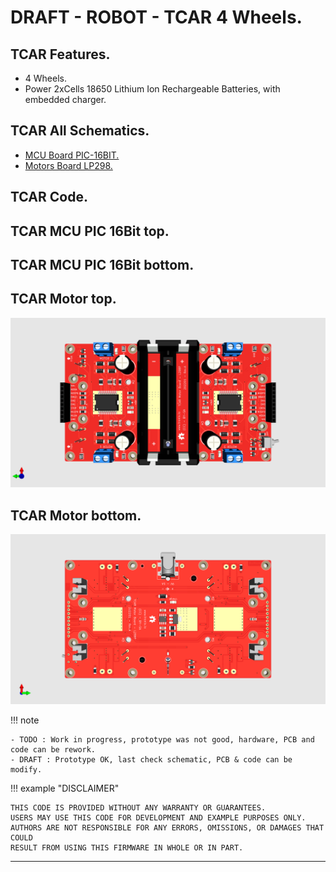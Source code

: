 # DRAFT - ROBOT - TCAR 4 Wheels.

## TCAR Features.

- 4 Wheels.
- Power 2xCells 18650 Lithium Ion Rechargeable Batteries, with embedded charger.

## TCAR All Schematics.

- [MCU Board PIC-16BIT.](https://github.com/tronixio/robot-tcar/blob/main/Kicad/mcu/extras/schematic.pdf)
- [Motors Board LP298.](https://github.com/tronixio/robot-tcar/blob/main/Kicad/motors/extras/schematic.pdf)

## TCAR Code.

<!--
- [PWM.](https://github.com/tronixio/robot-tbot/blob/main/Code/pwm/)
-->

## TCAR MCU PIC 16Bit top.

<!--
![TCAR MCU Top.](https://raw.githubusercontent.com/tronixio/robot-tcar/main/Kicad/mcu/extras/top.png)
-->

## TCAR MCU PIC 16Bit bottom.

<!--
![TCAR MCU Top.](https://raw.githubusercontent.com/tronixio/robot-tcar/main/Kicad/mcu/extras/top.png)
-->

## TCAR Motor top.

![TCAR Motor Top.](https://raw.githubusercontent.com/tronixio/robot-tcar/main/Kicad/motors/extras/top.png)

## TCAR Motor bottom.

![TCAR Motor Bottom.](https://raw.githubusercontent.com/tronixio/robot-tcar/main/Kicad/motors/extras/bottom.png)

!!! note

    - TODO : Work in progress, prototype was not good, hardware, PCB and code can be rework.
    - DRAFT : Prototype OK, last check schematic, PCB & code can be modify.

!!! example "DISCLAIMER"

    THIS CODE IS PROVIDED WITHOUT ANY WARRANTY OR GUARANTEES.
    USERS MAY USE THIS CODE FOR DEVELOPMENT AND EXAMPLE PURPOSES ONLY.
    AUTHORS ARE NOT RESPONSIBLE FOR ANY ERRORS, OMISSIONS, OR DAMAGES THAT COULD
    RESULT FROM USING THIS FIRMWARE IN WHOLE OR IN PART.

---
